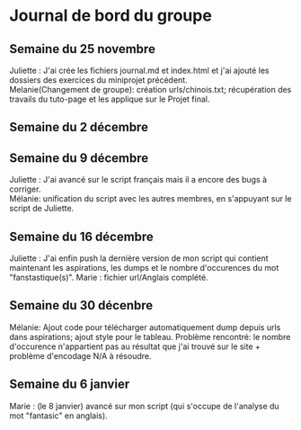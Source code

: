 # Journal de bord du groupe

## Semaine du 25 novembre

Juliette : J'ai crée les fichiers journal.md et index.html et j'ai ajouté les dossiers des exercices du miniprojet précédent.  
Melanie(Changement de groupe): création urls/chinois.txt; récupération des travails du tuto-page et les applique sur le Projet final.

## Semaine du 2 décembre


## Semaine du 9 décembre

Juliette : J'ai avancé sur le script français mais il a encore des bugs à corriger.  
Mélanie: unification du script avec les autres membres, en s'appuyant sur le script de Juliette.

## Semaine du 16 décembre 

Juliette : J'ai enfin push la dernière version de mon script qui contient maintenant les aspirations, les dumps et le nombre d'occurences du mot "fanstastique(s)".
Marie : fichier url/Anglais complété.

## Semaine du 30 décenbre
  
Mélanie: Ajout code pour télécharger automatiquement dump depuis urls dans aspirations; ajout style pour le tableau. Problème rencontré: le nombre d'occurence n'appartient pas au résultat que j'ai trouvé sur le site + problème d'encodage N/A à résoudre.

## Semaine du 6 janvier

Marie : (le 8 janvier) avancé sur mon script (qui s'occupe de l'analyse du mot "fantasic" en anglais). 
